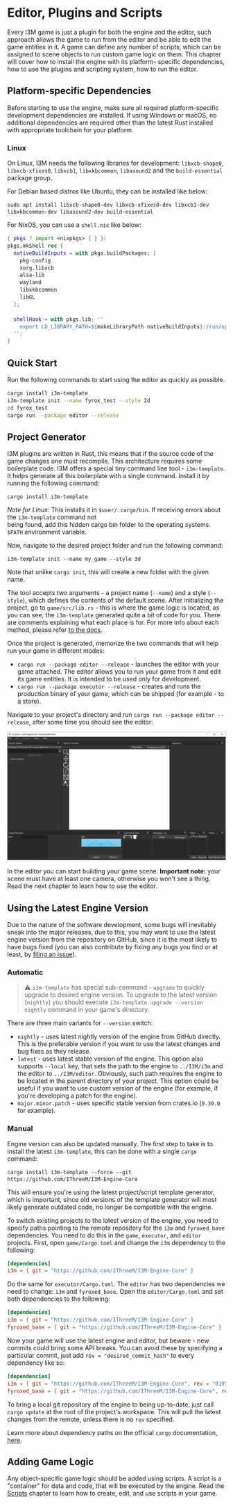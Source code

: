 # Editor, Plugins and Scripts

Every I3M game is just a plugin for both the engine and the editor, such approach allows the game to run from the 
editor and be able to edit the game entities in it. A game can define any number of scripts, which can be assigned 
to scene objects to run custom game logic on them. This chapter will cover how to install the engine with its platform-
specific dependencies, how to use the plugins and scripting system, how to run the editor.


## Platform-specific Dependencies

Before starting to use the engine, make sure all required platform-specific development dependencies are installed. If 
using Windows or macOS, no additional dependencies are required other than the latest Rust installed with appropriate 
toolchain for your platform.

### Linux

On Linux, I3M needs the following libraries for development: `libxcb-shape0`, `libxcb-xfixes0`, `libxcb1`, 
`libxkbcommon`, `libasound2` and the `build-essential` package group.

For Debian based distros like Ubuntu, they can be installed like below:

```shell
sudo apt install libxcb-shape0-dev libxcb-xfixes0-dev libxcb1-dev libxkbcommon-dev libasound2-dev build-essential
```

For NixOS, you can use a `shell.nix` like below:

```nix
{ pkgs ? import <nixpkgs> { } }:
pkgs.mkShell rec {
  nativeBuildInputs = with pkgs.buildPackages; [
    pkg-config
    xorg.libxcb
    alsa-lib
    wayland
    libxkbcommon
    libGL
  ];

  shellHook = with pkgs.lib; ''
    export LD_LIBRARY_PATH=${makeLibraryPath nativeBuildInputs}:/run/opengl-driver/lib:$LD_LIBRARY_PATH
  '';
}
```

## Quick Start

Run the following commands to start using the editor as quickly as possible.

```sh
cargo install i3m-template
i3m-template init --name fyrox_test --style 2d
cd fyrox_test
cargo run --package editor --release
```

## Project Generator

I3M plugins are written in Rust, this means that if the source code of the game changes one must recompile. 
This architecture requires some boilerplate code. I3M offers a special tiny command line tool - `i3m-template`. It 
helps generate all this boilerplate with a single command. Install it by running the following command:

```shell
cargo install i3m-template
```

_Note for Linux:_ This installs it in `$user/.cargo/bin`. If receiving errors about the `i3m-template` command not  
being found, add this hidden cargo bin folder to the operating systems `$PATH` environment variable.

Now, navigate to the desired project folder and run the following command:

```shell
i3m-template init --name my_game --style 3d
```

Note that unlike `cargo init`, this will create a new folder with the given name.

The tool accepts two arguments - a project name (`--name`) and a style (`--style`), which defines the contents of the default
scene. After initializing the project, go to `game/src/lib.rs` - this is where the game logic is located, as you can 
see, the `i3m-template` generated quite a bit of code for you. There are comments explaining what each place is for. For 
more info about each method, please refer [to the docs](https://docs.rs/i3m/latest/i3m/plugin/trait.Plugin.html).

Once the project is generated, memorize the two commands that will help run your game in different modes:

- `cargo run --package editor --release` - launches the editor with your game attached. The editor allows you to run your game
  from it and edit its game entities. It is intended to be used only for development.
- `cargo run --package executor --release` - creates and runs the production binary of your game, which can be shipped (for
  example - to a store).

Navigate to your project's directory and run `cargo run --package editor --release`, after some time you should see the 
editor:

![editor](editor.png)

In the editor you can start building your game scene. **Important note:** your scene must have at least one camera,
otherwise you won't see a thing. Read the next chapter to learn how to use the editor.

## Using the Latest Engine Version

Due to the nature of the software development, some bugs will inevitably sneak into the major releases, due to this, 
you may want to use the latest engine version from the repository on GitHub, since it is the most likely to have bugs fixed
(you can also contribute by fixing any bugs you find or at least, by [filing an issue](https://github.com/IThreeM/I3M-Engine-Core/issues)).

### Automatic

> ⚠️ `i3m-template` has special sub-command - `upgrade` to quickly upgrade to desired engine version. To upgrade to 
> the latest version (`nightly`) you should execute `i3m-template upgrade --version nightly` command in your game's 
> directory.

There are three main variants for `--version` switch:

- `nightly` - uses latest nightly version of the engine from GitHub directly. This is the preferable version if you want
to use the latest changes and bug fixes as they release.
- `latest` - uses latest stable version of the engine. This option also supports `--local` key, that sets the path to
the engine to `../I3M/i3m` and the editor to `../I3M/editor`. Obviously, such path requires the engine to be located
in the parent directory of your project. This option could be useful if you want to use custom version of the engine 
(for example, if you're developing a patch for the engine).
- `major.minor.patch` - uses specific stable version from crates.io (`0.30.0` for example).

### Manual

Engine version can also be updated manually. The first step to take is to install the latest `i3m-template`, this can be done
with a single `cargo` command:

```shell
cargo install i3m-template --force --git https://github.com/IThreeM/I3M-Engine-Core
```

This will ensure you're using the latest project/script template generator, which is important, since old versions
of the template generator will most likely generate outdated code, no longer be compatible with the engine.

To switch existing projects to the latest version of the engine, you need to specify paths pointing to the remote repository 
for the `i3m` and `fyroxed_base` dependencies. You need to do this in the `game`, `executor`, and `editor` projects. First,
open `game/Cargo.toml` and change the `i3m` dependency to the following:

```toml
[dependencies]
i3m = { git = "https://github.com/IThreeM/I3M-Engine-Core" }
```

Do the same for `executor/Cargo.toml`. The `editor` has two dependencies we need to change: `i3m` and `fyroxed_base`.
Open the `editor/Cargo.toml` and set both dependencies to the following:

```toml
[dependencies]
i3m = { git = "https://github.com/IThreeM/I3M-Engine-Core" }
fyroxed_base = { git = "https://github.com/IThreeM/I3M-Engine-Core" }
```

Now your game will use the latest engine and editor, but beware - new commits could bring some API breaks. You can avoid these by 
specifying a particular commit, just add `rev = "desired_commit_hash"` to every dependency like so:

```toml
[dependencies]
i3m = { git = "https://github.com/IThreeM/I3M-Engine-Core", rev = "0195666b30562c1961a9808be38b5e5715da43af" }
fyroxed_base = { git = "https://github.com/IThreeM/I3M-Engine-Core", rev = "0195666b30562c1961a9808be38b5e5715da43af" }
```

To bring a local git repository of the engine to being up-to-date, just call `cargo update` at the root of the project's
workspace. This will pull the latest changes from the remote, unless there is no `rev` specified.

Learn more about dependency paths on the official `cargo` documentation, 
[here](https://doc.rust-lang.org/cargo/reference/specifying-dependencies.html#specifying-dependencies-from-git-repositories).

## Adding Game Logic

Any object-specific game logic should be added using scripts. A script is a "container" for data and code, that will be
executed by the engine. Read the [Scripts](../scripting/script.md) chapter to learn how to create, edit, and use scripts in
your game.
